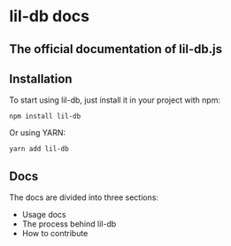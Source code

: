 ﻿# lil-db docs
## The official documentation of lil-db.js

## Installation

To start using lil-db, just install it in your project with npm:

    npm install lil-db
 Or using YARN:
 

    yarn add lil-db
  
  ## Docs

The docs are divided into three sections:

 - Usage docs
 - The process behind lil-db
 - How to contribute

